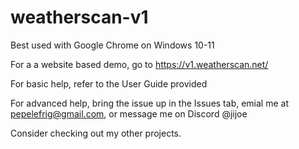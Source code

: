 # weatherscan-v1
Best used with Google Chrome on Windows 10-11

For a a website based demo, go to https://v1.weatherscan.net/

For basic help, refer to the User Guide provided

For advanced help, bring the issue up in the Issues tab, emial me at pepelefrig@gmail.com, or message me on Discord @jijoe

Consider checking out my other projects.
